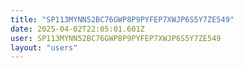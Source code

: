 ```yaml
---
title: "SP113MYNN52BC76GWP8P9PYFEP7XWJP6S5Y7ZE549"
date: 2025-04-02T22:05:01.601Z
user: SP113MYNN52BC76GWP8P9PYFEP7XWJP6S5Y7ZE549
layout: "users"
---
```

    